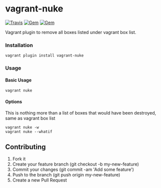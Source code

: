 vagrant-nuke
========
[![Travis](https://img.shields.io/travis/muteldar/vagrant-nuke.svg?style=flat-square)]()
[![Gem](https://img.shields.io/gem/v/vagrant-nuke.svg?style=flat-square)]()
[![Gem](https://img.shields.io/gem/dt/vagrant-nuke.svg?style=flat-square)]()

Vagrant plugin to remove all boxes listed under vagrant box list.

### Installation

    vagrant plugin install vagrant-nuke

### Usage

#### Basic Usage

    vagrant nuke

#### Options

  This is nothing more than a list of boxes that would have been destroyed, same as vagrant box list

    vagrant nuke -w
    vagrant nuke --whatif

## Contributing

 1. Fork it
 2. Create your feature branch (git checkout -b my-new-feature)
 3. Commit your changes (git commit -am 'Add some feature')
 4. Push to the branch (git push origin my-new-feature)
 5. Create a new Pull Request
